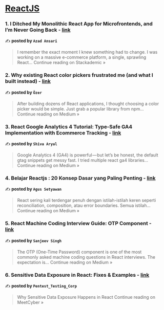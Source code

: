 
<h1><a href=https://medium.com/tag/reactjs/recommended target="_blank" rel="noopener noreferrer">ReactJS</a></h1>
<h3>1. I Ditched My Monolithic React App for Microfrontends, and I’m Never Going Back - <a href="https://blog.stackademic.com/i-ditched-my-monolithic-react-app-for-microfrontends-and-im-never-going-back-0b1faf1ec16e?source=rss------reactjs-5" target="_blank" rel="noopener noreferrer">link</a></h3>

✍️ **posted by `Azad Ansari`**

<blockquote>I remember the exact moment I knew something had to change. I was working on a massive e-commerce platform, a single, sprawling React…
Continue reading on Stackademic »</blockquote>

<h3>2. Why existing React color pickers frustrated me (and what I built instead) - <a href="https://medium.com/@ozergklp/why-existing-react-color-pickers-frustrated-me-and-what-i-built-instead-da47a17ea2b0?source=rss------reactjs-5" target="_blank" rel="noopener noreferrer">link</a></h3>

✍️ **posted by `Özer`**

<blockquote>After building dozens of React applications, I thought choosing a color picker would be simple. Just grab a popular library from npm…
Continue reading on Medium »</blockquote>

<h3>3. React Google Analytics 4 Tutorial: Type-Safe GA4 Implementation with Ecommerce Tracking - <a href="https://connectaryal.medium.com/react-google-analytics-4-tutorial-type-safe-ga4-implementation-with-ecommerce-tracking-b405c740476c?source=rss------reactjs-5" target="_blank" rel="noopener noreferrer">link</a></h3>

✍️ **posted by `Shiva Aryal`**

<blockquote>Google Analytics 4 (GA4) is powerful — but let’s be honest, the default gtag snippets get messy fast. I tried multiple react ga4 libraries…
Continue reading on Medium »</blockquote>

<h3>4. Belajar Reactjs : 20 Konsep Dasar yang Paling Penting - <a href="https://medium.com/@agusetyawan/belajar-reactjs-20-konsep-dasar-yang-paling-penting-c08c7d35b379?source=rss------reactjs-5" target="_blank" rel="noopener noreferrer">link</a></h3>

✍️ **posted by `Agus Setyawan`**

<blockquote>React sering kali terdengar penuh dengan istilah-istilah keren seperti reconciliation, composition, atau error boundaries. Semua istilah…
Continue reading on Medium »</blockquote>

<h3>5. React Machine Coding Interview Guide: OTP Component - <a href="https://medium.com/@sanjeev-singh/react-machine-coding-interview-guide-otp-component-144ab17d7720?source=rss------reactjs-5" target="_blank" rel="noopener noreferrer">link</a></h3>

✍️ **posted by `Sanjeev Singh`**

<blockquote>The OTP (One-Time Password) component is one of the most commonly asked machine coding questions in React interviews. The expectation is…
Continue reading on Medium »</blockquote>

<h3>6. Sensitive Data Exposure in React: Fixes & Examples - <a href="https://medium.com/meetcyber/sensitive-data-exposure-in-react-fixes-examples-78dacc94e3ff?source=rss------reactjs-5" target="_blank" rel="noopener noreferrer">link</a></h3>

✍️ **posted by `Pentest_Testing_Corp`**

<blockquote>Why Sensitive Data Exposure Happens in React
Continue reading on MeetCyber »</blockquote>

